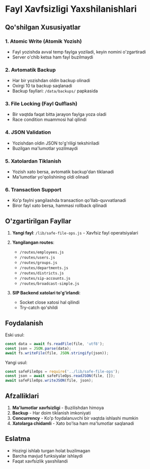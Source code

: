# Fayl Xavfsizligi Yaxshilanishlari

## Qo'shilgan Xususiyatlar

### 1. **Atomic Write (Atomik Yozish)**
- Fayl yozishda avval temp faylga yoziladi, keyin nomini o'zgartiradi
- Server o'chib ketsa ham fayl buzilmaydi

### 2. **Avtomatik Backup**
- Har bir yozishdan oldin backup olinadi
- Oxirgi 10 ta backup saqlanadi
- Backup fayllari: `/data/backups/` papkasida

### 3. **File Locking (Fayl Qulflash)**
- Bir vaqtda faqat bitta jarayon faylga yoza oladi
- Race condition muammosi hal qilindi

### 4. **JSON Validation**
- Yozishdan oldin JSON to'g'riligi tekshiriladi
- Buzilgan ma'lumotlar yozilmaydi

### 5. **Xatolardan Tiklanish**
- Yozish xato bersa, avtomatik backup'dan tiklanadi
- Ma'lumotlar yo'qolishining oldi olinadi

### 6. **Transaction Support**
- Ko'p faylni yangilashda transaction qo'llab-quvvatlanadi
- Biror fayl xato bersa, hammasi rollback qilinadi

## O'zgartirilgan Fayllar

1. **Yangi fayl**: `/lib/safe-file-ops.js` - Xavfsiz fayl operatsiyalari
2. **Yangilangan routes**:
   - `/routes/employees.js`
   - `/routes/users.js`
   - `/routes/groups.js`
   - `/routes/departments.js`
   - `/routes/districts.js`
   - `/routes/sip-accounts.js`
   - `/routes/broadcast-simple.js`

3. **SIP Backend xatolari to'g'irlandi**:
   - Socket close xatosi hal qilindi
   - Try-catch qo'shildi

## Foydalanish

Eski usul:
```javascript
const data = await fs.readFile(file, 'utf8');
const json = JSON.parse(data);
await fs.writeFile(file, JSON.stringify(json));
```

Yangi usul:
```javascript
const safeFileOps = require('../lib/safe-file-ops');
const json = await safeFileOps.readJSON(file, []);
await safeFileOps.writeJSON(file, json);
```

## Afzalliklari

1. **Ma'lumotlar xavfsizligi** - Buzilishdan himoya
2. **Backup** - Har doim tiklanish imkoniyati
3. **Concurrency** - Ko'p foydalanuvchi bir vaqtda ishlashi mumkin
4. **Xatolarga chidamli** - Xato bo'lsa ham ma'lumotlar saqlanadi

## Eslatma

- Hozirgi ishlab turgan holat buzilmagan
- Barcha mavjud funksiyalar ishlaydi
- Faqat xavfsizlik yaxshilandi